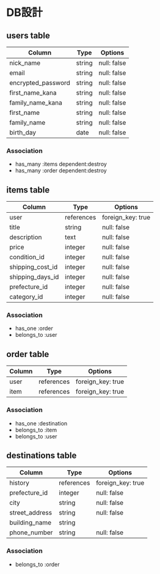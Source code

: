 # DB設計

## users table

| Column             | Type                | Options                 |
|--------------------|---------------------|-------------------------|
| nick_name          | string              | null: false             |
| email              | string              | null: false             |
| encrypted_password | string              | null: false             |
| first_name_kana    | string              | null: false             |
| family_name_kana   | string              | null: false             |
| first_name         | string              | null: false             |
| family_name        | string              | null: false             |
| birth_day          | date                | null: false             |

### Association

* has_many :items dependent:destroy
* has_many :order dependent:destroy

## items table

| Column             | Type                | Options                 |
|--------------------|---------------------|-------------------------|
| user               | references          | foreign_key: true       |
| title              | string              | null: false             |
| description        | text                | null: false             |
| price              | integer             | null: false             |
| condition_id       | integer             | null: false             |
| shipping_cost_id   | integer             | null: false             |
| shipping_days_id   | integer             | null: false             |
| prefecture_id      | integer             | null: false             |
| category_id        | integer             | null: false             |

### Association

* has_one :order
* belongs_to :user


## order table

| Column             | Type                | Options                 |
|--------------------|---------------------|-------------------------|
| user               | references          | foreign_key: true       |
| item               | references          | foreign_key: true       |

### Association

* has_one :destination
* belongs_to :item
* belongs_to :user

## destinations table

| Column             | Type                | Options                 |
|--------------------|---------------------|-------------------------|
| history            | references          | foreign_key: true       || postcode           | string              | null: false             |
| prefecture_id      | integer             | null: false             |
| city               | string              | null: false             |
| street_address     | string              | null: false             |
| building_name      | string              |                         |
| phone_number       | string              | null: false             |

### Association

* belongs_to :order